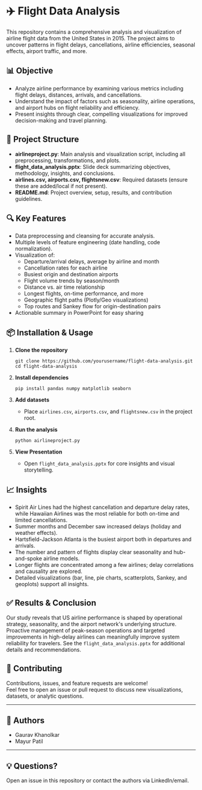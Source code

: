 # ✈️ Flight Data Analysis

This repository contains a comprehensive analysis and visualization of airline flight data from the United States in 2015. The project aims to uncover patterns in flight delays, cancellations, airline efficiencies, seasonal effects, airport traffic, and more.

## 📊 Objective

- Analyze airline performance by examining various metrics including flight delays, distances, arrivals, and cancellations.
- Understand the impact of factors such as seasonality, airline operations, and airport hubs on flight reliability and efficiency.
- Present insights through clear, compelling visualizations for improved decision-making and travel planning.

## 📂 Project Structure

- **airlineproject.py**: Main analysis and visualization script, including all preprocessing, transformations, and plots.
- **flight_data_analysis.pptx**: Slide deck summarizing objectives, methodology, insights, and conclusions.
- **airlines.csv, airports.csv, flightsnew.csv**: Required datasets (ensure these are added/local if not present).
- **README.md**: Project overview, setup, results, and contribution guidelines.

## 🔍 Key Features

- Data preprocessing and cleansing for accurate analysis.
- Multiple levels of feature engineering (date handling, code normalization).
- Visualization of:
    - Departure/arrival delays, average by airline and month
    - Cancellation rates for each airline
    - Busiest origin and destination airports
    - Flight volume trends by season/month
    - Distance vs. air time relationship
    - Longest flights, on-time performance, and more
    - Geographic flight paths (Plotly/Geo visualizations)
    - Top routes and Sankey flow for origin-destination pairs
- Actionable summary in PowerPoint for easy sharing

## 📦 Installation & Usage

1. **Clone the repository**
    ```
    git clone https://github.com/yourusername/flight-data-analysis.git
    cd flight-data-analysis
    ```

2. **Install dependencies**
    ```
    pip install pandas numpy matplotlib seaborn 
    ```

3. **Add datasets**
    - Place `airlines.csv`, `airports.csv`, and `flightsnew.csv` in the project root.

4. **Run the analysis**
    ```
    python airlineproject.py
    ```

5. **View Presentation**
    - Open `flight_data_analysis.pptx` for core insights and visual storytelling.

## 📈 Insights

- Spirit Air Lines had the highest cancellation and departure delay rates, while Hawaiian Airlines was the most reliable for both on-time and limited cancellations.
- Summer months and December saw increased delays (holiday and weather effects).
- Hartsfield-Jackson Atlanta is the busiest airport both in departures and arrivals.
- The number and pattern of flights display clear seasonality and hub-and-spoke airline models.
- Longer flights are concentrated among a few airlines; delay correlations and causality are explored.
- Detailed visualizations (bar, line, pie charts, scatterplots, Sankey, and geoplots) support all insights.

## ✅ Results & Conclusion

Our study reveals that US airline performance is shaped by operational strategy, seasonality, and the airport network's underlying structure. Proactive management of peak-season operations and targeted improvements in high-delay airlines can meaningfully improve system reliability for travelers. See the `flight_data_analysis.pptx` for additional details and recommendations.

## 🤝 Contributing

Contributions, issues, and feature requests are welcome!  
Feel free to open an issue or pull request to discuss new visualizations, datasets, or analytic questions.

---

## 👤 Authors

- Gaurav Khanolkar
- Mayur Patil

---

## 💡 Questions?

Open an issue in this repository or contact the authors via LinkedIn/email.
